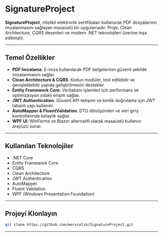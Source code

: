 

# SignatureProject

**SignatureProject**, nitelikli elektronik sertifikaları kullanarak PDF dosyalarının imzalanmasını sağlayan masaüstü bir uygulamadır. Proje, Clean Architecture, CQRS desenleri ve modern .NET teknolojileri üzerine inşa edilmiştir.

---

##  Temel Özellikler

- **PDF İmzalama**: E-imza kullanılarak PDF belgelerinin güvenli şekilde imzalanmasını sağlar.
- **Clean Architecture & CQRS**: Kodun modüler, test edilebilir ve genişletilebilir yapıda geliştirilmesini destekler.
- **Entity Framework Core**: Veritabanı işlemleri için performans ve optimizasyon odaklı erişim sağlar.
- **JWT Authentication**: Güvenli API iletişimi ve kimlik doğrulama için JWT tabanlı yapı kullanılır.
- **AutoMapper & FluentValidation**: DTO dönüşümleri ve veri giriş kontrollerinde kolaylık sağlar.
- **WPF UI**: WinForms ve Blazor alternatifi olarak masaüstü kullanıcı arayüzü sunar.

---

##  Kullanılan Teknolojiler

- .NET Core  
- Entity Framework Core  
- CQRS  
- Clean Architecture  
- JWT Authentication  
- AutoMapper  
- Fluent Validation  
- WPF (Windows Presentation Foundation)

---

##  Projeyi Klonlayın

```bash
git clone https://github.com/mervcelik/SignatureProject.git
```

---
